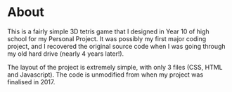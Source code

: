 # About

This is a fairly simple 3D tetris game that I designed in Year 10 of high school for my Personal Project. It was possibly my first major coding project, and I recovered the original source code when I was going through my old hard drive (nearly 4 years later!). 

The layout of the project is extremely simple, with only 3 files (CSS, HTML and Javascript). The code is unmodified from when my project was finalised in 2017. 